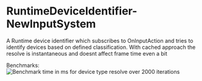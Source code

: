 # RuntimeDeviceIdentifier-NewInputSystem
A Runtime device identifier which subscribes to OnInputAction and tries to identify devices based on defined classification. With cached approach the resolve is instantaneous and doesnt affect frame time even a bit

Benchmarks:
![Benchmark time in ms for device type resolve over 2000 iterations](https://i.ibb.co/gJ37x9J/Test.jpg)
